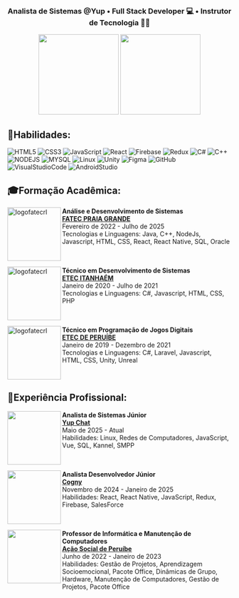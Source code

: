 <h3 align="center">
  Analista de Sistemas @Yup • Full Stack Developer 💻 • Instrutor de Tecnologia 🧑‍🏫
</h3>
<p align= "center";>
  <img
    style="background-color: transparent; height: 180px;"
    src="https://github-readme-stats.vercel.app/api?username=oyangferreira&show_icons=true&border_color=00000000&text_color=ffffff&theme=transparent&icon_color=800080&title_color=89ffbe"/>
  <img
    style="background-color: transparent; height: 180px;"
    src="https://github-readme-stats.vercel.app/api/top-langs/?username=oyangferreira&hide_border=true&border_color=00000000&text_color=ffffff&include_all_commits=true&count_private=true&layout=compact&bg_color=00000000&icon_color=800080&title_color=89ffbe"/>
</p>

## 🎯Habilidades:

<div style="display: inline_block">
  
![HTML5](https://skillicons.dev/icons?i=html)
![CSS3](https://skillicons.dev/icons?i=css)
![JavaScript](https://skillicons.dev/icons?i=js)
![React](https://skillicons.dev/icons?i=react)
![Firebase](https://skillicons.dev/icons?i=firebase)
![Redux](https://skillicons.dev/icons?i=redux)
![C#](https://skillicons.dev/icons?i=cs)
![C++](https://skillicons.dev/icons?i=cpp)
![NODEJS](https://skillicons.dev/icons?i=nodejs)
![MYSQL](https://skillicons.dev/icons?i=mysql)
![Linux](https://skillicons.dev/icons?i=linux)
![Unity](https://skillicons.dev/icons?i=unity)
![Figma](https://skillicons.dev/icons?i=figma)
![GitHub](https://skillicons.dev/icons?i=github)
![VisualStudioCode](https://skillicons.dev/icons?i=vscode)
![AndroidStudio](https://skillicons.dev/icons?i=androidstudio)
</div>

## 🎓Formação Acadêmica:
  
[<img align="left" height="120px" width="120px" alt="logofatecrl" src="https://media.licdn.com/dms/image/C560BAQFWCsVTBaD6nw/company-logo_200_200/0/1519868830556?e=2147483647&v=beta&t=rWw8EWpRS9l0clR0-Hbf8krBgHhNP9Ikr8wR5_NX8pM"/>](https://fatecrl.edu.br/)

**Análise e Desenvolvimento de Sistemas** \
[**FATEC PRAIA GRANDE**](https://fatecrl.edu.br/) \
Fevereiro de 2022 - Julho de 2025 \
Tecnologias e Linguagens: Java, C++, NodeJs, Javascript, HTML, CSS, React, React Native, SQL, Oracle\
<br>
<br>  

[<img align="left" height="120px" width="120px" alt="logofatecrl" src="https://th.bing.com/th/id/OIP.baBNF1j9swIU5QP_50lKEwHaEw?rs=1&pid=ImgDetMain"/>](https://etecitanhaem.com.br/)

**Técnico em Desenvolvimento de Sistemas** \
[**ETEC ITANHAÉM**](https://etecitanhaem.com.br/) \
Janeiro de 2020 - Julho de 2021 \
Tecnologias e Linguagens: C#, Javascript, HTML, CSS, PHP\
<br>
<br>
  
[<img align="left" height="120px" width="120px" alt="logofatecrl" src="https://th.bing.com/th/id/OIP.baBNF1j9swIU5QP_50lKEwHaEw?rs=1&pid=ImgDetMain"/>](http://etecperuibe.com.br/)

**Técnico em Programação de Jogos Digitais** \
[**ETEC DE PERUÍBE**](http://etec.com.br/) \
Janeiro de 2019 - Dezembro de 2021 \
Tecnologias e Linguagens: C#, Laravel, Javascript, HTML, CSS, Unity, Unreal\
<br>
<br>

## 💼Experiência Profissional:

[<img align="left" height="120px" width="120px" alt="" src="https://framerusercontent.com/images/Bycyuz7TyxXNGlnIJEVX3Ju8Q.png">](https://yup.chat/)

**Analista de Sistemas Júnior** \
[**Yup Chat**](https://yup.chat/) \
Maio de 2025 - Atual \
Habilidades: Linux, Redes de Computadores, JavaScript, Vue, SQL, Kannel, SMPP \
<br>
<br>

[<img align="left" height="120px" width="120px" alt="" src="https://encrypted-tbn0.gstatic.com/images?q=tbn:ANd9GcROocYHhcuqnGacuW6iiHgtSb4ovhGBss1VmA&s"/>](https://www.cogny.co/)

**Analista Desenvolvedor Júnior** \
[**Cogny**](https://www.cogny.co/) \
Novembro de 2024 - Janeiro de 2025 \
Habilidades: React, React Native, JavaScript, Redux, Firebase, SalesForce \
<br>
<br>

[<img align="left" height="120px" width="120px" alt="" src="https://acaosocialdeperuibe.org/wp-content/uploads/2021/10/cropped-logo-Acao-Social.jpg"/>](https://acaosocialdeperuibe.org/)

**Professor de Informática e Manutenção de Computadores** \
[**Ação Social de Peruíbe**](https://acaosocialdeperuibe.org/) \
Junho de 2022 - Janeiro de 2023 \
Habilidades: Gestão de Projetos, Aprendizagem Socioemocional, Pacote Office, Dinâmicas de Grupo, Hardware, Manutenção de Computadores, Gestão de Projetos, Pacote Office\
<br>
<br> 
